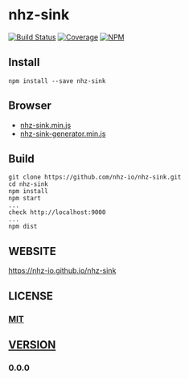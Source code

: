 # nhz-sink
[![Build Status][travis-image]][travis-url]
[![Coverage][coverage-image]][coverage-url]
[![NPM][npm-image]][npm-url]

## Install
```
npm install --save nhz-sink
```

## Browser

* [nhz-sink.min.js][fsm-browser-dist]
* [nhz-sink-generator.min.js][generator-browser-dist]

## Build
```
git clone https://github.com/nhz-io/nhz-sink.git
cd nhz-sink
npm install
npm start
...
check http://localhost:9000
...
npm dist
```

## WEBSITE
https://nhz-io.github.io/nhz-sink

## LICENSE

### [MIT](LICENSE)

## [VERSION](HISTORY.md)
### 0.0.0

[travis-image]: https://travis-ci.org/nhz-io/nhz-sink.svg
[travis-url]: https://travis-ci.org/nhz-io/nhz-sink

[npm-image]: https://img.shields.io/npm/v/nhz-sink.svg?style=flat
[npm-url]: https://www.npmjs.com/package/nhz-sink

[coverage-image]: https://coveralls.io/repos/github/nhz-io/nhz-sink/badge.svg?branch=master
[coverage-url]: https://coveralls.io/github/nhz-io/nhz-sink?branch=master

[gh-pages]: https://nhz-io.github.io/nhz-sink

[fsm-browser-dist]: https://raw.githubusercontent.com/nhz-io/nhz-sink/master/dist/nhz-sink.min.js
[generator-browser-dist]: https://raw.githubusercontent.com/nhz-io/nhz-sink/master/dist/nhz-sink-generator.min.js
